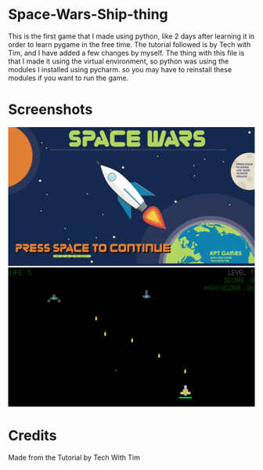 # Space-Wars-Ship-thing
This is the first game that I made using python, like 2 days after learning it in order to learn pygame in the free time. The tutorial followed is by Tech with Tim, and I have added a few changes by myself.
The thing with this file is that I made it using the virtual environment, so python was using the modules I installed using pycharm.
so you may have to reinstall these modules if you want to run the game. 


# Screenshots

![](https://github.com/KrishnarajT/Space-Wars-Ship-thing/blob/master/Screenshots/Space%20Wars.png)
![](https://github.com/KrishnarajT/Space-Wars-Ship-thing/blob/master/Screenshots/Space%20Wars%20(1).png)
# Credits
Made from the Tutorial by Tech With Tim
